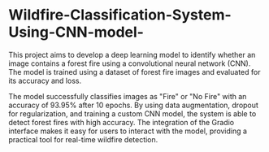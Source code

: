 # Wildfire-Classification-System-Using-CNN-model-
This project aims to develop a deep learning model to identify whether an image contains a forest fire using a convolutional neural network (CNN). The model is trained using a dataset of forest fire images and evaluated for its accuracy and loss.

 The model successfully classifies images as "Fire" or "No Fire" with an accuracy of 93.95% after 10 epochs.
 By using data augmentation, dropout for regularization, and training a custom CNN model, the system is
 able to detect forest fires with high accuracy. The integration of the Gradio interface makes it easy for users
 to interact with the model, providing a practical tool for real-time wildfire detection.
